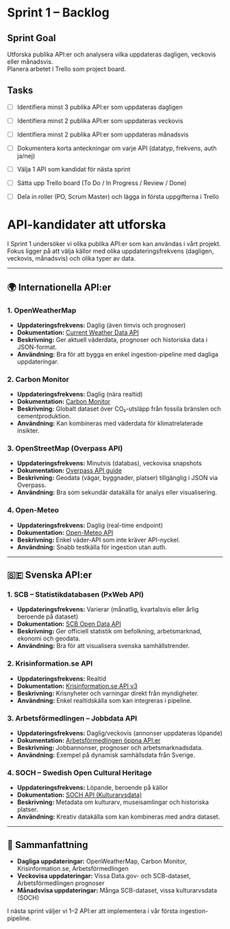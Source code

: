 # Sprint 1 – Backlog

## Sprint Goal
Utforska publika API:er och analysera vilka uppdateras dagligen, veckovis eller månadsvis.  
Planera arbetet i Trello som project board.

## Tasks
- [ ] Identifiera minst 3 publika API:er som uppdateras dagligen  
- [ ] Identifiera minst 2 publika API:er som uppdateras veckovis  
- [ ] Identifiera minst 2 publika API:er som uppdateras månadsvis  
- [ ] Dokumentera korta anteckningar om varje API (datatyp, frekvens, auth ja/nej)  
- [ ] Välja 1 API som kandidat för nästa sprint  
- [ ] Sätta upp Trello board (To Do / In Progress / Review / Done)  
- [ ] Dela in roller (PO, Scrum Master) och lägga in första uppgifterna i Trello




# API-kandidater att utforska

I Sprint 1 undersöker vi olika publika API:er som kan användas i vårt projekt.  
Fokus ligger på att välja källor med olika uppdateringsfrekvens (dagligen, veckovis, månadsvis) och olika typer av data.

---

## 🌍 Internationella API:er

### 1. OpenWeatherMap
- **Uppdateringsfrekvens:** Daglig (även timvis och prognoser)  
- **Dokumentation:** [Current Weather Data API](https://openweathermap.org/current)  
- **Beskrivning:** Ger aktuell väderdata, prognoser och historiska data i JSON-format.  
- **Användning:** Bra för att bygga en enkel ingestion-pipeline med dagliga uppdateringar.

### 2. Carbon Monitor
- **Uppdateringsfrekvens:** Daglig (nära realtid)  
- **Dokumentation:** [Carbon Monitor](https://carbonmonitor.org/)  
- **Beskrivning:** Globalt dataset över CO₂-utsläpp från fossila bränslen och cementproduktion.  
- **Användning:** Kan kombineras med väderdata för klimatrelaterade insikter.

### 3. OpenStreetMap (Overpass API)
- **Uppdateringsfrekvens:** Minutvis (databas), veckovisa snapshots  
- **Dokumentation:** [Overpass API guide](https://wiki.openstreetmap.org/wiki/Overpass_API)  
- **Beskrivning:** Geodata (vägar, byggnader, platser) tillgänglig i JSON via Overpass.  
- **Användning:** Bra som sekundär datakälla för analys eller visualisering.

### 4. Open-Meteo
- **Uppdateringsfrekvens:** Daglig (real-time endpoint)  
- **Dokumentation:** [Open-Meteo API](https://open-meteo.com/)  
- **Beskrivning:** Enkel väder-API som inte kräver API-nyckel.  
- **Användning:** Snabb testkälla för ingestion utan auth.

---

## 🇸🇪 Svenska API:er

### 1. SCB – Statistikdatabasen (PxWeb API)
- **Uppdateringsfrekvens:** Varierar (månatlig, kvartalsvis eller årlig beroende på dataset)  
- **Dokumentation:** [SCB Open Data API](https://www.scb.se/en/services/open-data-api/)  
- **Beskrivning:** Ger officiell statistik om befolkning, arbetsmarknad, ekonomi och geodata.  
- **Användning:** Bra för att visualisera svenska samhällstrender.

### 2. Krisinformation.se API
- **Uppdateringsfrekvens:** Realtid  
- **Dokumentation:** [Krisinformation.se API v3](https://www.krisinformation.se/om-krisinformation/for-myndigheter-och-andra-aktorer/oppen-data)  
- **Beskrivning:** Krisnyheter och varningar direkt från myndigheter.  
- **Användning:** Enkel realtidskälla som kan integreras i pipeline.

### 3. Arbetsförmedlingen – Jobbdata API
- **Uppdateringsfrekvens:** Daglig/veckovis (annonser uppdateras löpande)  
- **Dokumentation:** [Arbetsförmedlingen öppna API:er](https://arbetsformedlingen.se/other-languages/english-engelska/about-the-website/apis-and-open-data)  
- **Beskrivning:** Jobbannonser, prognoser och arbetsmarknadsdata.  
- **Användning:** Exempel på dynamisk samhällsdata från Sverige.

### 4. SOCH – Swedish Open Cultural Heritage
- **Uppdateringsfrekvens:** Löpande, beroende på källor  
- **Dokumentation:** [SOCH API (Kulturarvsdata)](https://www.raa.se/in-english/digital-services/open-cultural-heritage/)  
- **Beskrivning:** Metadata om kulturarv, museisamlingar och historiska platser.  
- **Användning:** Kreativ datakälla som kan kombineras med andra dataset.

---

## 📌 Sammanfattning

- **Dagliga uppdateringar:** OpenWeatherMap, Carbon Monitor, Krisinformation.se, Arbetsförmedlingen  
- **Veckovisa uppdateringar:** Vissa Data.gov- och SCB-dataset, Arbetsförmedlingen prognoser  
- **Månadsvisa uppdateringar:** Många SCB-dataset, vissa kulturarvsdata (SOCH)  

I nästa sprint väljer vi 1–2 API:er att implementera i vår första ingestion-pipeline.
